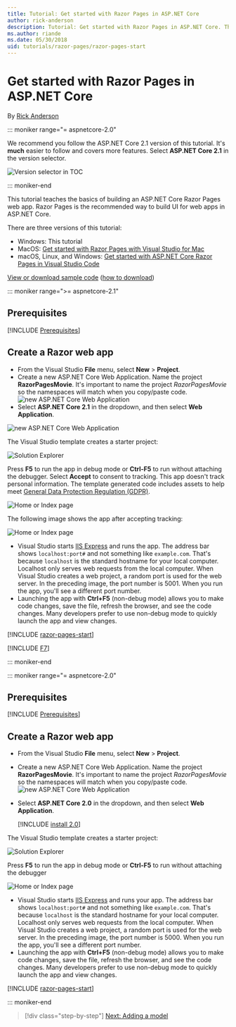 ```yaml
---
title: Tutorial: Get started with Razor Pages in ASP.NET Core
author: rick-anderson
description: Tutorial: Get started with Razor Pages in ASP.NET Core. This series covers how to add a model, scaffold, search, and more.
ms.author: riande
ms.date: 05/30/2018
uid: tutorials/razor-pages/razor-pages-start
---
```

# Get started with Razor Pages in ASP.NET Core

By [Rick Anderson](https://twitter.com/RickAndMSFT)

::: moniker range="= aspnetcore-2.0"

We recommend you follow the ASP.NET Core 2.1 version of this tutorial. It's **much** easier to follow and covers more features. Select **ASP.NET Core 2.1** in the version selector.

![Version selector in TOC](razor-pages-start/_static/v21.png)

::: moniker-end

This tutorial teaches the basics of building an ASP.NET Core Razor Pages web app. Razor Pages is the recommended way to build UI for web apps in ASP.NET Core.

There are three versions of this tutorial:

* Windows: This tutorial
* MacOS: [Get started with Razor Pages with Visual Studio for Mac](xref:tutorials/razor-pages-mac/razor-pages-start)
* macOS, Linux, and Windows: [Get started with ASP.NET Core Razor Pages in Visual Studio Code](xref:tutorials/razor-pages-vsc/razor-pages-start)

[View or download sample code](https://github.com/aspnet/Docs/tree/master/aspnetcore/tutorials/razor-pages/razor-pages-start/sample) ([how to download](xref:tutorials/index#how-to-download-a-sample))

::: moniker range=">= aspnetcore-2.1"

## Prerequisites

[!INCLUDE [Prerequisites](~/includes/net-core-prereqs-windows.md)]

## Create a Razor web app

* From the Visual Studio **File** menu, select **New** > **Project**.
* Create a new ASP.NET Core Web Application. Name the project **RazorPagesMovie**. It's important to name the project *RazorPagesMovie* so the namespaces will match when you copy/paste code.
 ![new ASP.NET Core Web Application](razor-pages-start/_static/np_2.1.png)
* Select **ASP.NET Core 2.1** in the dropdown, and then select **Web Application**.

 ![new ASP.NET Core Web Application](razor-pages-start/_static/np_2_2.1.png)

The Visual Studio template creates a starter project:

![Solution Explorer](razor-pages-start/_static/se2.1.png)

Press **F5** to run the app in debug mode or **Ctrl-F5** to run without attaching the debugger. Select **Accept** to consent to tracking. This app doesn't track personal information. The template generated code includes assets to help meet [General Data Protection Regulation (GDPR)](xref:security/gdpr).

![Home or Index page](razor-pages-start/_static/homeGDPR.png)

The following image shows the app after accepting tracking:

![Home or Index page](razor-pages-start/_static/home2.1.png)

* Visual Studio starts [IIS Express](/iis/extensions/introduction-to-iis-express/iis-express-overview) and runs the app. The address bar shows `localhost:port#` and not something like `example.com`. That's because `localhost` is the standard hostname for your local computer. Localhost only serves web requests from the local computer. When Visual Studio creates a web project, a random port is used for the web server. In the preceding image, the port number is 5001. When you run the app, you'll see a different port number.
* Launching the app with **Ctrl+F5** (non-debug mode) allows you to make code changes, save the file, refresh the browser, and see the code changes. Many developers prefer to use non-debug mode to quickly launch the app and view changes.

[!INCLUDE [razor-pages-start](~/includes/RP/2.1/razor-pages-start.md)]

[!INCLUDE [F7](~/includes/RP/F7.md)]

::: moniker-end

::: moniker range="= aspnetcore-2.0"

## Prerequisites

[!INCLUDE [Prerequisites](~/includes/net-core-prereqs-windows.md)]

## Create a Razor web app

* From the Visual Studio **File** menu, select **New** > **Project**.
* Create a new ASP.NET Core Web Application. Name the project **RazorPagesMovie**. It's important to name the project *RazorPagesMovie* so the namespaces will match when you copy/paste code.
  ![new ASP.NET Core Web Application](../../razor-pages/index/_static/np.png)
* Select **ASP.NET Core 2.0** in the dropdown, and then select **Web Application**.

  [!INCLUDE [install 2.0](~/includes/dotnetcore-on-dotnetfx-vs.md)]

The Visual Studio template creates a starter project:

![Solution Explorer](razor-pages-start/_static/se.png)

Press **F5** to run the app in debug mode or **Ctrl-F5** to run without attaching the debugger

![Home or Index page](razor-pages-start/_static/home.png)

* Visual Studio starts [IIS Express](/iis/extensions/introduction-to-iis-express/iis-express-overview) and runs your app. The address bar shows `localhost:port#` and not something like `example.com`. That's because `localhost` is the standard hostname for your local computer. Localhost only serves web requests from the local computer. When Visual Studio creates a web project, a random port is used for the web server. In the preceding image, the port number is 5000. When you run the app, you'll see a different port number.
* Launching the app with **Ctrl+F5** (non-debug mode) allows you to make code changes, save the file, refresh the browser, and see the code changes. Many developers prefer to use non-debug mode to quickly launch the app and view changes.

[!INCLUDE [razor-pages-start](~/includes/RP/razor-pages-start.md)]

::: moniker-end

> [!div class="step-by-step"]
> [Next: Adding a model](xref:tutorials/razor-pages/model)
